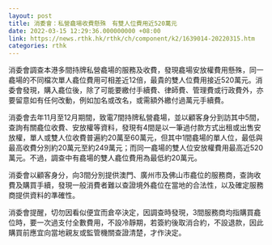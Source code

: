 ```yaml
---
layout: post
title: 消委會：私營龕場收費懸殊　有雙人位費用近520萬元
date: 2022-03-15 12:29:36.000000000 +08:00
link: https://news.rthk.hk/rthk/ch/component/k2/1639014-20220315.htm
categories: rthk
---
```


消委會調查本港多間持牌私營龕場的服務及收費，發現龕場安放權費用懸殊，同一龕場的不同檔次單人龕位費用可相差近12倍，最貴的雙人位費用接近520萬元。消委會發現，購入龕位後，除了可能要繳付手續費、律師費、管理費或行政費外，亦要留意如有任何改動，例如加名或改名，或需額外繳付過萬元手續費。

消委會去年11月至12月期間，致電7間持牌私營龕場，並以顧客身分到訪其中5間，查詢有關龕位收費、安放權等資料，發現有4間是以一筆過付款方式出租或出售安放權，單人或雙人位收費普遍約20萬至60萬元，但其中1間龕場的單人位，最低與最高收費分別約20萬元至約249萬元；而同一龕場的雙人位安放權費用最高近520萬元。不過，調查中有龕場的雙人龕位費用為最低約20萬元。

消委會以顧客身分，向3間分別提供澳門、廣州市及佛山市龕位的服務商，查詢收費及購買手續，發現一般消費者難以查證境外龕位在當地的合法性，以及確定服務商提供資料的準確性。

消委會提醒，切勿因看似便宜而倉卒決定，因調查時發現，3間服務商均指購買龕位時，要一次過支付全數費用，不設冷靜期，若簽約後取消合約，不設退款，因此購買前應宜向當地親友或監管機關查證清楚，才作決定。
